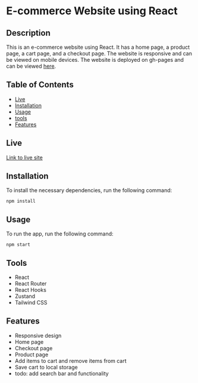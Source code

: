# E-commerce Website using React
## Description
This is an e-commerce website using React. It has a home page, a product page, a cart page, and a checkout page. The website is responsive and can be viewed on mobile devices. The website is deployed on gh-pages and can be viewed [here](https://salma247.github.io/react-ecommerce-ts/).

## Table of Contents
* [Live](#live)
* [Installation](#installation)
* [Usage](#usage)
* [tools](#tools)
* [Features](#features)

## Live
[Link to live site](https://salma247.github.io/react-ecommerce-ts/)


## Installation
To install the necessary dependencies, run the following command:
```
npm install
```

## Usage
To run the app, run the following command:
```
npm start
```

## Tools
* React
* React Router
* React Hooks
* Zustand
* Tailwind CSS

## Features
* Responsive design
* Home page
* Checkout page
* Product page
* Add items to cart and remove items from cart
* Save cart to local storage
* todo: add search bar and functionality

